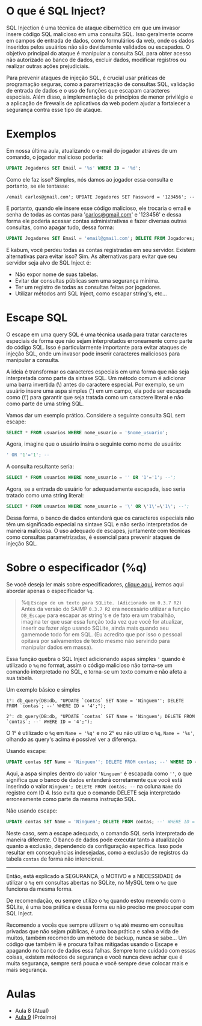 # O que é SQL Inject?
SQL Injection é uma técnica de ataque cibernético em que um invasor insere código SQL malicioso em uma consulta SQL. Isso geralmente ocorre em campos de entrada de dados, como formulários da web, onde os dados inseridos pelos usuários não são devidamente validados ou escapados. O objetivo principal do ataque é manipular a consulta SQL para obter acesso não autorizado ao banco de dados, excluir dados, modificar registros ou realizar outras ações prejudiciais.

Para prevenir ataques de injeção SQL, é crucial usar práticas de programação seguras, como a parametrização de consultas SQL, validação de entrada de dados e o uso de funções que escapam caracteres especiais. Além disso, a implementação de princípios de menor privilégio e a aplicação de firewalls de aplicativos da web podem ajudar a fortalecer a segurança contra esse tipo de ataque.

# Exemplos
Em nossa última aula, atualizando o e-mail do jogador atráves de um comando, o jogador malicioso poderia:
```sql
UPDATE Jogadores SET Email = '%s' WHERE ID = '%d';
```
Como ele faz isso? Simples, nós damos ao jogador essa consulta e portanto, se ele tentasse:
```pwn
/email carlos@gmail.com'; UPDATE Jogadores SET Password = '123456'; --
```
E portanto, quando ele insere esse código malicioso, ele trocaria o email e senha de todas as contas para 'carlos@gmail.com' e '123456' e dessa forma ele poderia acessar contas administrativas e fazer diversas outras consultas, como apagar tudo, dessa forma:
```sql
UPDATE Jogadores SET Email = 'email@gmail.com'; DELETE FROM Jogadores; --' WHERE ID = '%d';
```
E kabum, você perdeu todas as contas registradas em seu servidor. Existem alternativas para evitar isso? Sim. As alternativas para evitar que seu servidor seja alvo de SQL Inject é:

- Não expor nome de suas tabelas.
- Evitar dar consultas públicas sem uma segurança mínima.
- Ter um registro de todas as consultas feitas por jogadores.
- Utilizar métodos anti SQL Inject, como escapar string's, etc...

# Escape SQL
O escape em uma query SQL é uma técnica usada para tratar caracteres especiais de forma que não sejam interpretados erroneamente como parte do código SQL. Isso é particularmente importante para evitar ataques de injeção SQL, onde um invasor pode inserir caracteres maliciosos para manipular a consulta.

A ideia é transformar os caracteres especiais em uma forma que não seja interpretada como parte da sintaxe SQL. Um método comum é adicionar uma barra invertida (\\) antes do caractere especial. Por exemplo, se um usuário insere uma aspa simples (') em um campo, ela pode ser escapada como (\\') para garantir que seja tratada como um caractere literal e não como parte de uma string SQL.

Vamos dar um exemplo prático. Considere a seguinte consulta SQL sem escape:
```sql
SELECT * FROM usuarios WHERE nome_usuario = '$nome_usuario';
```

Agora, imagine que o usuário insira o seguinte como nome de usuário:
```sql
' OR '1'='1'; --
```

A consulta resultante seria:
```sql
SELECT * FROM usuarios WHERE nome_usuario = '' OR '1'='1'; --';
```

Agora, se a entrada do usuário for adequadamente escapada, isso seria tratado como uma string literal:
```sql
SELECT * FROM usuarios WHERE nome_usuario = '\' OR \'1\'=\'1\'; --';
```

Dessa forma, o banco de dados entenderá que os caracteres especiais não têm um significado especial na sintaxe SQL e não serão interpretados de maneira maliciosa. O uso adequado de escapes, juntamente com técnicas como consultas parametrizadas, é essencial para prevenir ataques de injeção SQL.



# Sobre o especificador (%q)
Se você deseja ler mais sobre especificadores, [clique aqui](https://www.open.mp/docs/scripting/functions/format), iremos aqui abordar apenas o especificador `%q`.


> %q `Escape de um texto para SQLite. (Adicionado em 0.3.7 R2)`
Antes da versão do SA:MP `0.3.7 R2` era necessário utilizar a função `DB_Escape` para escapar as string's e de fato era um trabalhão, imagina ter que usar essa função toda vez que você for atualizar, inserir ou fazer algo usando SQLite, ainda mais quando seu gamemode todo for em SQL. (Eu acredito que por isso o pessoal opitava por salvamentos de texto mesmo não servindo para manipular dados em massa).

Essa função quebra o SQL Inject adicionando aspas simples `'` quando é utilizado o `%q` no format, assim o código malicioso não torna-se um comando interpretado no SQL, e torna-se um texto comum e não afeta a sua tabela.

Um exemplo básico e simples
```pwn
1°: db_query(DB:db, "UPDATE `contas` SET Name = 'Ninguem''; DELETE FROM `contas`; --' WHERE ID = '4';");

2°: db_query(DB:db, "UPDATE `contas` SET Name = 'Ninguem'; DELETE FROM `contas`; --' WHERE ID = '4';");
```
O 1° é utilizado o `%q` em `Name = '%q'` e no 2° eu não utilizo o `%q`, `Name = '%s'`, olhando as query's acima é possível ver a diferença.

Usando escape:
```sql
UPDATE contas SET Name = 'Ninguem''; DELETE FROM contas; --' WHERE ID = '4';
```
Aqui, a aspa simples dentro do valor `'Ninguem'` é escapada como `''`, o que significa que o banco de dados entenderá corretamente que você está inserindo o valor `Ninguem'; DELETE FROM contas; --` na coluna `Name` do registro com ID 4. Isso evita que o comando DELETE seja interpretado erroneamente como parte da mesma instrução SQL.

Não usando escape:
```sql
UPDATE contas SET Name = 'Ninguem'; DELETE FROM contas; --' WHERE ID = '4';
```
Neste caso, sem a escape adequada, o comando SQL seria interpretado de maneira diferente. O banco de dados pode executar tanto a atualização quanto a exclusão, dependendo da configuração específica. Isso pode resultar em consequências indesejadas, como a exclusão de registros da tabela `contas` de forma não intencional.

-----
Então, está explicado a SEGURANÇA, o MOTIVO e a NECESSIDADE de utilizar o `%q` em consultas abertas no SQLite, no MySQL tem o `%e` que funciona da mesma forma.

De recomendação, eu sempre utilizo o `%q` quando estou mexendo com o SQLite, é uma boa prática e dessa forma eu não preciso me preocupar com SQL Inject.

Recomendo a vocês que sempre utilizem o `%q` até mesmo em consultas privadas que não sejam públicas, é uma boa prática e salva a vida de muitos, também recomendo um método de backup, nunca se sabe... Um código que também lê e procura falhas mitigadas usando o Escape e apagando no banco de dados essa falhas. Sempre tome cuidado com essas coisas, existem métodos de segurança e você nunca deve achar que é muita segurança, sempre será pouca e você sempre deve colocar mais e mais segurança.

# Aulas
- Aula 8 (Atual)
- [Aula 9](../Aulas/Aula_9.md) (Próximo)